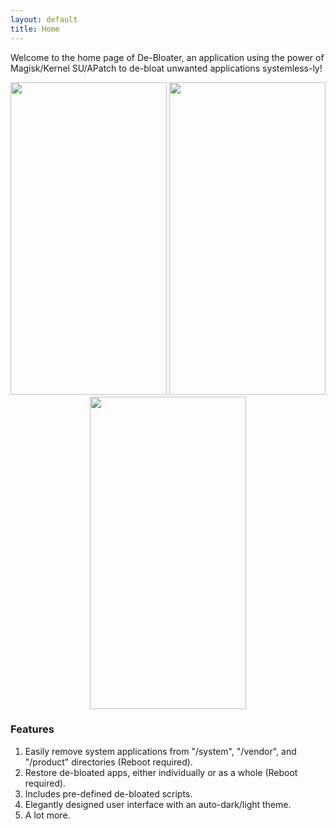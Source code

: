 ```yaml
---
layout: default
title: Home
---
```


Welcome to the home page of De-Bloater, an application using the power of Magisk/Kernel SU/APatch to de-bloat unwanted applications systemless-ly!

<p style="text-align: center"><img src="https://raw.githubusercontent.com/sunilpaulmathew/De-Bloater/master/fastlane/metadata/android/en-US/images/phoneScreenshots/1.png" alt="" width="250" height="500" /> <img src="https://raw.githubusercontent.com/sunilpaulmathew/De-Bloater/master/fastlane/metadata/android/en-US/images/phoneScreenshots/2.png" alt="" width="250" height="500" /> <img src="https://raw.githubusercontent.com/sunilpaulmathew/De-Bloater/master/fastlane/metadata/android/en-US/images/phoneScreenshots/3.png" alt="" width="250" height="500" /></p>

### Features
1.  Easily remove system applications from "/system", "/vendor", and "/product" directories (Reboot required).
2.  Restore de-bloated apps, either individually or as a whole (Reboot required).
3.  Includes pre-defined de-bloated scripts.
4.  Elegantly designed user interface with an auto-dark/light theme.
5.  A lot more.
